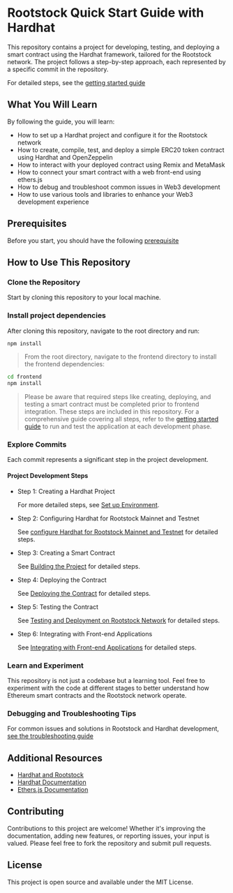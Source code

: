 # Rootstock Quick Start Guide with Hardhat

This repository contains a project for developing, testing, and deploying a smart contract using the Hardhat framework, tailored for the Rootstock network. The project follows a step-by-step approach, each represented by a specific commit in the repository.

For detailed steps, see the [getting started guide](https://dev.rootstock.io/guides/quickstart/hardhat/)

## What You Will Learn

By following the guide, you will learn:

- How to set up a Hardhat project and configure it for the Rootstock network
- How to create, compile, test, and deploy a simple ERC20 token contract using Hardhat and OpenZeppelin
- How to interact with your deployed contract using Remix and MetaMask
- How to connect your smart contract with a web front-end using ethers.js
- How to debug and troubleshoot common issues in Web3 development
- How to use various tools and libraries to enhance your Web3 development experience

## Prerequisites

Before you start, you should have the following [prerequisite](https://dev.rootstock.io/develop/tutorials/workshop-prereqs/)

## How to Use This Repository

### Clone the Repository

Start by cloning this repository to your local machine.

### Install project dependencies

After cloning this repository, navigate to the root directory and run:

```bash
npm install
```

> From the root directory, navigate to the frontend directory to install the frontend dependencies:

```bash
cd frontend
npm install
```

> Please be aware that required steps like creating, deploying, and testing a smart contract must be completed prior to frontend integration. These steps are included in this repository. For a comprehensive guide covering all steps, refer to the [getting started guide](https://dev.rootstock.io/guides/quickstart/hardhat/) to run and test the application at each development phase.

### Explore Commits

Each commit represents a significant step in the project development.

#### Project Development Steps

* Step 1: Creating a Hardhat Project

    For more detailed steps, see [Set up Environment](https://dev.rootstock.io/guides/quickstart/hardhat/create-hardhat-project/).

* Step 2: Configuring Hardhat for Rootstock Mainnet and Testnet

    See [configure Hardhat for Rootstock Mainnet and Testnet](https://dev.rootstock.io/guides/quickstart/hardhat/configure-hardhat/) for detailed steps.

* Step 3: Creating a Smart Contract

    See [Building the Project](https://dev.rootstock.io/guides/quickstart/hardhat/write-smart-contract/) for detailed steps.

* Step 4: Deploying the Contract 

    See [Deploying the Contract](https://dev.rootstock.io/guides/quickstart/hardhat/deploy-smart-contract/) for detailed steps.

* Step 5: Testing the Contract

    See [Testing and Deployment on Rootstock Network](https://dev.rootstock.io/guides/quickstart/hardhat/test-smart-contract/) for detailed steps.

* Step 6: Integrating with Front-end Applications 

    See [Integrating with Front-end Applications](https://dev.rootstock.io/guides/quickstart/hardhat/integrate-frontend/) for detailed steps.

### Learn and Experiment

This repository is not just a codebase but a learning tool. Feel free to experiment with the code at different stages to better understand how Ethereum smart contracts and the Rootstock network operate.

### Debugging and Troubleshooting Tips

For common issues and solutions in Rootstock and Hardhat development, [see the troubleshooting guide](https://dev.rootstock.io/guides/quickstart/hardhat/debugging-and-troubleshooting/)

## Additional Resources

- [Hardhat and Rootstock](https://dev.rootstock.io/guides/quickstart/hardhat/)
- [Hardhat Documentation](https://hardhat.org/docs)
- [Ethers.js Documentation](https://docs.ethers.org)

## Contributing

Contributions to this project are welcome! Whether it's improving the documentation, adding new features, or reporting issues, your input is valued. Please feel free to fork the repository and submit pull requests.

## License

This project is open source and available under the MIT License.
